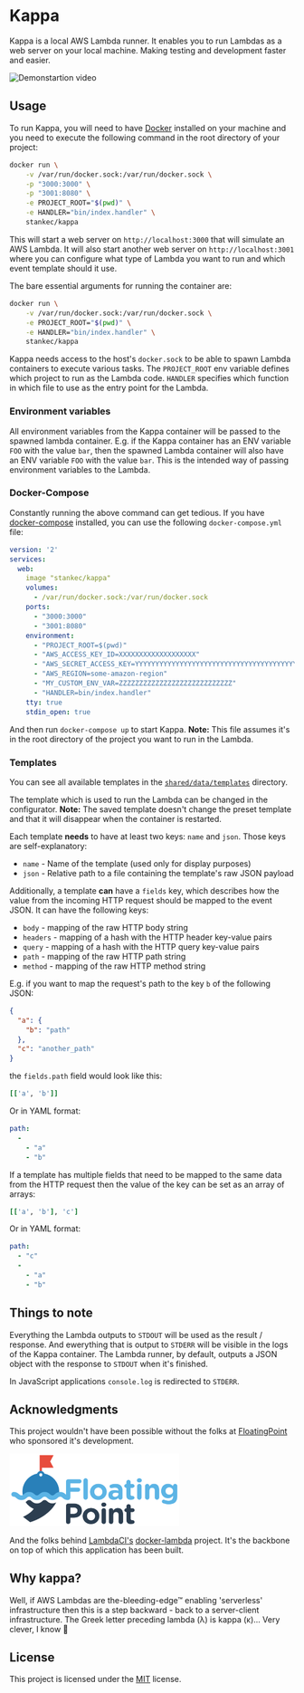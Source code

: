 # Kappa

Kappa is a local AWS Lambda runner. It enables you to run Lambdas as a web
server on your local machine. Making testing and development faster and easier.

![Demonstartion video](http://i.giphy.com/3o7bu7zFFPcMP3al8Y.gif)

## Usage

To run Kappa, you will need to have [Docker](https://www.docker.com/) installed
on your machine and you need to execute the following command in the root
directory of your project:

```Bash
docker run \
    -v /var/run/docker.sock:/var/run/docker.sock \
    -p "3000:3000" \
    -p "3001:8080" \
    -e PROJECT_ROOT="$(pwd)" \
    -e HANDLER="bin/index.handler" \
    stankec/kappa
```

This will start a web server on `http://localhost:3000` that will simulate an
AWS Lambda. It will also start another web server on `http://localhost:3001`
where you can configure what type of Lambda you want to run and which event
template should it use.

The bare essential arguments for running the container are:

```Bash
docker run \
    -v /var/run/docker.sock:/var/run/docker.sock \
    -e PROJECT_ROOT="$(pwd)" \
    -e HANDLER="bin/index.handler" \
    stankec/kappa
```

Kappa needs access to the host's `docker.sock` to be able to spawn Lambda
containers to execute various tasks. The `PROJECT_ROOT` env variable defines
which project to run as the Lambda code. `HANDLER` specifies which function in
which file to use as the entry point for the Lambda.

### Environment variables

All environment variables from the Kappa container will be passed to the spawned
lambda container. E.g. if the Kappa container has an ENV variable `FOO` with the
value `bar`, then the spawned Lambda container will also have an ENV variable
`FOO` with the value `bar`. This is the intended way of passing environment
variables to the Lambda.

### Docker-Compose

Constantly running the above command can get tedious. If you have
[docker-compose](https://docs.docker.com/compose/) installed, you can use the
following `docker-compose.yml` file:

```YAML
version: '2'
services:
  web:
    image "stankec/kappa"
    volumes:
      - /var/run/docker.sock:/var/run/docker.sock
    ports:
      - "3000:3000"
      - "3001:8080"
    environment:
      - "PROJECT_ROOT=$(pwd)"
      - "AWS_ACCESS_KEY_ID=XXXXXXXXXXXXXXXXXXX"
      - "AWS_SECRET_ACCESS_KEY=YYYYYYYYYYYYYYYYYYYYYYYYYYYYYYYYYYYYYYYYY"
      - "AWS_REGION=some-amazon-region"
      - "MY_CUSTOM_ENV_VAR=ZZZZZZZZZZZZZZZZZZZZZZZZZZZZ"
      - "HANDLER=bin/index.handler"
    tty: true
    stdin_open: true
```

And then run `docker-compose up` to start Kappa.
__Note:__ This file assumes it's in the root directory of the project you want
to run in the Lambda.

### Templates

You can see all available templates in the
[`shared/data/templates`](/shared/data/templates) directory.

The template which is used to run the Lambda can be changed in the configurator.
__Note:__ The saved template doesn't change the preset template and that
it will disappear when the container is restarted.

Each template __needs__ to have at least two keys: `name` and `json`. Those keys
are self-explanatory:

* `name` - Name of the template (used only for display purposes)
* `json` - Relative path to a file containing the template's raw JSON payload

Additionally, a template __can__ have a `fields` key, which describes how the
value from the incoming HTTP request should be mapped to the event JSON. It can
have the following keys:

* `body` - mapping of the raw HTTP body string
* `headers` - mapping of a hash with the HTTP header key-value pairs
* `query` - mapping of a hash with the HTTP query key-value pairs
* `path` - mapping of the raw HTTP path string
* `method` - mapping of the raw HTTP method string

E.g. if you want to map the request's path to the key `b` of the following JSON:

```JSON
{
  "a": {
    "b": "path"
  },
  "c": "another_path"
}
```

the `fields.path` field would look like this:

```Ruby
[['a', 'b']]
```

Or in YAML format:

```YAML
path:
  -
    - "a"
    - "b"
```

If a template has multiple fields that need to be mapped to the same data from
the HTTP request then the value of the key can be set as an array of arrays:

```Ruby
[['a', 'b'], 'c']
```

Or in YAML format:

```YAML
path:
  - "c"
  -
    - "a"
    - "b"
```

## Things to note

Everything the Lambda outputs to `STDOUT` will be used as the result / response.
And ewerything that is output to `STDERR` will be visible in the logs of the
Kappa container. The Lambda runner, by default, outputs a JSON object with the
response to `STDOUT` when it's finished.

In JavaScript applications `console.log` is redirected to `STDERR`.

## Acknowledgments

This project wouldn't have been possible without the folks at
[FloatingPoint](https://floatingpoint.io) who sponsored it's development.

<a href="https://floatingpoint.io">
  <img src="/assets/fp_logo.png" alt="FloatingPoint logo" width="300">
</a>

And the folks behind
[LambdaCI's](https://github.com/lambci/lambci)
[docker-lambda](https://github.com/lambci/docker-lambda)
project. It's the backbone on top of which this application has been built.

## Why kappa?

Well, if AWS Lambdas are the-bleeding-edge™ enabling 'serverless'
infrastructure then this is a step backward - back to a server-client
infrastructure. The Greek letter preceding lambda (λ) is kappa (κ)...
Very clever, I know 🤣

## License

This project is licensed under the [MIT](LICENSE.txt) license.
